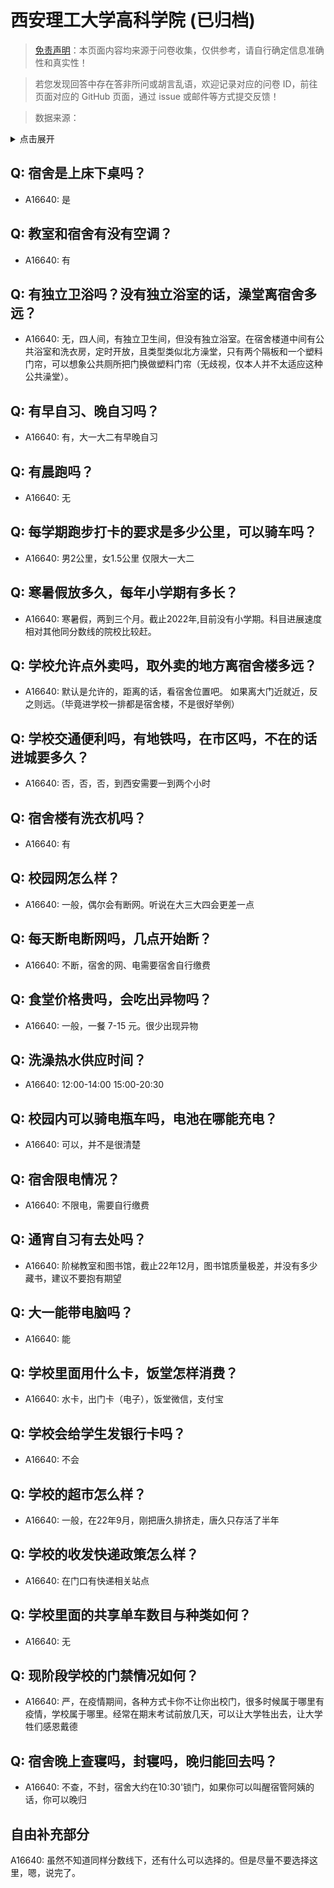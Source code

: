 # 西安理工大学高科学院 (已归档)

> [免责声明](https://colleges.chat/#_3)：本页面内容均来源于问卷收集，仅供参考，请自行确定信息准确性和真实性！

> 若您发现回答中存在答非所问或胡言乱语，欢迎记录对应的问卷 ID，前往页面对应的 GitHub 页面，通过 issue 或邮件等方式提交反馈！

> 数据来源：

<details><summary>点击展开</summary>
<ul>
<li>A16640: 匿名 (2022 年 12 月)</li>
</ul>
</details>

## Q: 宿舍是上床下桌吗？

- A16640: 是

## Q: 教室和宿舍有没有空调？

- A16640: 有

## Q: 有独立卫浴吗？没有独立浴室的话，澡堂离宿舍多远？

- A16640: 无，四人间，有独立卫生间，但没有独立浴室。在宿舍楼道中间有公共浴室和洗衣房，定时开放，且类型类似北方澡堂，只有两个隔板和一个塑料门帘，可以想象公共厕所把门换做塑料门帘（无歧视，仅本人并不太适应这种公共澡堂）。

## Q: 有早自习、晚自习吗？

- A16640: 有，大一大二有早晚自习

## Q: 有晨跑吗？

- A16640: 无

## Q: 每学期跑步打卡的要求是多少公里，可以骑车吗？

- A16640: 男2公里，女1.5公里 仅限大一大二

## Q: 寒暑假放多久，每年小学期有多长？

- A16640: 寒暑假，两到三个月。截止2022年,目前没有小学期。科目进展速度相对其他同分数线的院校比较赶。

## Q: 学校允许点外卖吗，取外卖的地方离宿舍楼多远？

- A16640: 默认是允许的，距离的话，看宿舍位置吧。
如果离大门近就近，反之则远。（毕竟进学校一排都是宿舍楼，不是很好举例）

## Q: 学校交通便利吗，有地铁吗，在市区吗，不在的话进城要多久？

- A16640: 否，否，否，到西安需要一到两个小时

## Q: 宿舍楼有洗衣机吗？

- A16640: 有

## Q: 校园网怎么样？

- A16640: 一般，偶尔会有断网。听说在大三大四会更差一点

## Q: 每天断电断网吗，几点开始断？

- A16640: 不断，宿舍的网、电需要宿舍自行缴费

## Q: 食堂价格贵吗，会吃出异物吗？

- A16640: 一般，一餐 7-15 元。很少出现异物

## Q: 洗澡热水供应时间？

- A16640: 12:00-14:00 15:00-20:30

## Q: 校园内可以骑电瓶车吗，电池在哪能充电？

- A16640: 可以，并不是很清楚

## Q: 宿舍限电情况？

- A16640: 不限电，需要自行缴费

## Q: 通宵自习有去处吗？

- A16640: 阶梯教室和图书馆，截止22年12月，图书馆质量极差，并没有多少藏书，建议不要抱有期望

## Q: 大一能带电脑吗？

- A16640: 能

## Q: 学校里面用什么卡，饭堂怎样消费？

- A16640: 水卡，出门卡（电子），饭堂微信，支付宝

## Q: 学校会给学生发银行卡吗？

- A16640: 不会

## Q: 学校的超市怎么样？

- A16640: 一般，在22年9月，刚把唐久排挤走，唐久只存活了半年

## Q: 学校的收发快递政策怎么样？

- A16640: 在门口有快递相关站点

## Q: 学校里面的共享单车数目与种类如何？

- A16640: 无

## Q: 现阶段学校的门禁情况如何？

- A16640: 严，在疫情期间，各种方式卡你不让你出校门，很多时候属于哪里有疫情，学校属于哪里。经常在期末考试前放几天，可以让大学牲出去，让大学牲们感恩戴德

## Q: 宿舍晚上查寝吗，封寝吗，晚归能回去吗？

- A16640: 不查，不封，宿舍大约在10:30'锁门，如果你可以叫醒宿管阿姨的话，你可以晚归

## 自由补充部分

A16640: 虽然不知道同样分数线下，还有什么可以选择的。但是尽量不要选择这里，嗯，说完了。